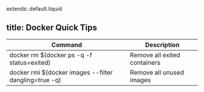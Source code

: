 extends: default.liquid

title: Docker Quick Tips
---

<table>
	<thead>
		<tr><th>Command</th><th>Description</th></tr>
	</thead>
	<tbody>
		<tr>
			<td>docker rm $(docker ps -q -f status=exited)</td>
			<td>Remove all exited containers</td>
		</tr>
		<tr>
			<td>docker rmi $(docker images --filter dangling=true -q)</td>
			<td>Remove all unused images</td>
		</tr>
	</tbody>
</table>
